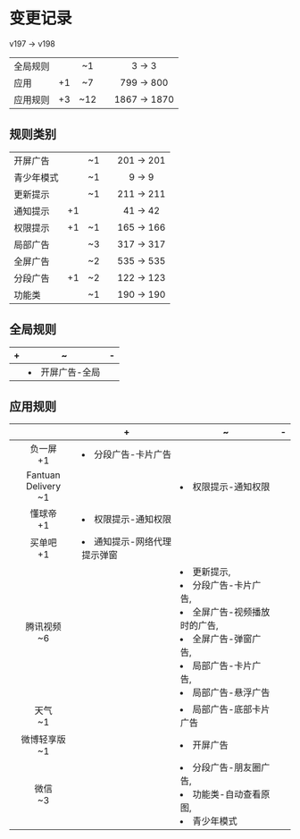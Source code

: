 # 变更记录

v197 -> v198

||||||
|-|:-:|:-:|:-:|:-:|
|全局规则||~1||3 -> 3|
|应用|+1|~7||799 -> 800|
|应用规则|+3|~12||1867 -> 1870|

## 规则类别

||||||
|-|:-:|:-:|:-:|:-:|
|开屏广告||~1||201 -> 201|
|青少年模式||~1||9 -> 9|
|更新提示||~1||211 -> 211|
|通知提示|+1|||41 -> 42|
|权限提示|+1|~1||165 -> 166|
|局部广告||~3||317 -> 317|
|全屏广告||~2||535 -> 535|
|分段广告|+1|~2||122 -> 123|
|功能类||~1||190 -> 190|

## 全局规则

|+|~|-|
|-|-|-|
||<li>开屏广告-全局||

## 应用规则

||+|~|-|
|:-:|-|-|-|
|负一屏<br>+1|<li>分段广告-卡片广告|||
|Fantuan Delivery<br>~1||<li>权限提示-通知权限||
|懂球帝<br>+1|<li>权限提示-通知权限|||
|买单吧<br>+1|<li>通知提示-网络代理提示弹窗|||
|腾讯视频<br>~6||<li>更新提示,<li>分段广告-卡片广告,<li>全屏广告-视频播放时的广告,<li>全屏广告-弹窗广告,<li>局部广告-卡片广告,<li>局部广告-悬浮广告||
|天气<br>~1||<li>局部广告-底部卡片广告||
|微博轻享版<br>~1||<li>开屏广告||
|微信<br>~3||<li>分段广告-朋友圈广告,<li>功能类-自动查看原图,<li>青少年模式||
